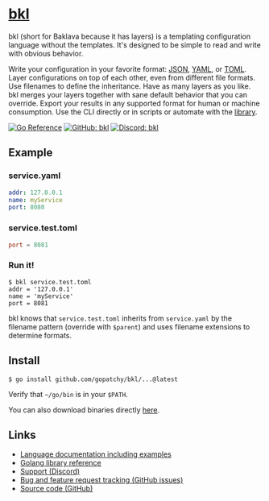 # [bkl](https://bkl.gopatchy.io/)

bkl (short for Baklava because it has layers) is a templating configuration language without the templates. It's designed to be simple to read and write with obvious behavior.

Write your configuration in your favorite format: [JSON](https://json.org/), [YAML](https://yaml.org/), or [TOML](https://toml.io/). Layer configurations on top of each other, even from different file formats. Use filenames to define the inheritance. Have as many layers as you like. bkl merges your layers together with sane default behavior that you can override. Export your results in any supported format for human or machine consumption. Use the CLI directly or in scripts or automate with the [library](https://pkg.go.dev/github.com/gopatchy/bkl).

[![Go Reference](https://bkl.gopatchy.io/go-reference.svg)](https://pkg.go.dev/github.com/gopatchy/bkl)
[![GitHub: bkl](https://bkl.gopatchy.io/github-bkl.svg)](https://github.com/gopatchy/bkl/)
[![Discord: bkl](https://bkl.gopatchy.io/discord-bkl.svg)](https://discord.gg/TyDAmqkz3m)

## Example

### service.yaml
```yaml
addr: 127.0.0.1
name: myService
port: 8080
```

### service.test.toml
```toml
port = 8081
```

### Run it!
```console
$ bkl service.test.toml
addr = '127.0.0.1'
name = 'myService'
port = 8081
```

bkl knows that `service.test.toml` inherits from `service.yaml` by the filename pattern (override with `$parent`) and uses filename extensions to determine formats.

## Install

```console
$ go install github.com/gopatchy/bkl/...@latest
```

Verify that `~/go/bin` is in your `$PATH`.

You can also download binaries directly [here](https://github.com/gopatchy/bkl/releases).

## Links

* [Language documentation including examples](https://bkl.gopatchy.io/)
* [Golang library reference](https://pkg.go.dev/github.com/gopatchy/bkl)
* [Support (Discord)](https://discord.gg/TyDAmqkz3m)
* [Bug and feature request tracking (GitHub issues)](https://github.com/gopatchy/bkl/issues)
* [Source code (GitHub)](https://github.com/gopatchy/bkl/)

